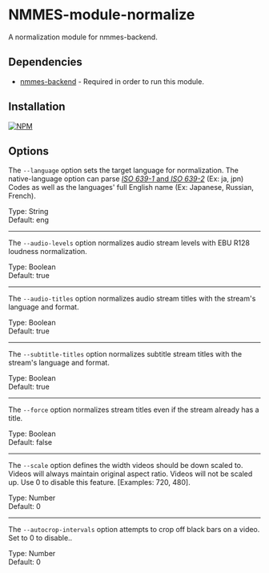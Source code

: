 # NMMES-module-normalize

A normalization module for nmmes-backend.

## Dependencies

- [nmmes-backend](https://github.com/NMMES/nmmes-backend) - Required in order to run this module.

## Installation

[![NPM](https://nodei.co/npm/nmmes-module-normalize.png?compact=true)](https://nodei.co/npm/nmmes-module-normalize/)

## Options

The `--language` option sets the target language for normalization. The native-language option can parse [*ISO 639-1* and *ISO 639-2*](https://www.loc.gov/standards/iso639-2/php/code_list.php) (Ex: ja, jpn) Codes as well as the languages' full English name (Ex: Japanese, Russian, French).

Type: String<br>
Default: eng

---

The `--audio-levels` option normalizes audio stream levels with EBU R128 loudness normalization.

Type: Boolean<br>
Default: true

---

The `--audio-titles` option normalizes audio stream titles with the stream's language and format.

Type: Boolean<br>
Default: true

---

The `--subtitle-titles` option normalizes subtitle stream titles with the stream's language and format.

Type: Boolean<br>
Default: true

---

The `--force` option normalizes stream titles even if the stream already has a title.

Type: Boolean<br>
Default: false

---

The `--scale` option defines the width videos should be down scaled to. Videos will always maintain original aspect ratio. Videos will not be scaled up. Use 0 to disable this feature. [Examples: 720, 480].

Type: Number<br>
Default: 0

---

The `--autocrop-intervals` option attempts to crop off black bars on a video. Set to 0 to disable..

Type: Number<br>
Default: 0

